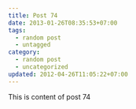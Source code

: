 ```yaml
---
title: Post 74
date: 2013-01-26T08:35:53+07:00
tags:
  - random post
  - untagged
category:
  - random post
  - uncategorized
updated: 2012-04-26T11:05:22+07:00
---
```

This is content of post 74